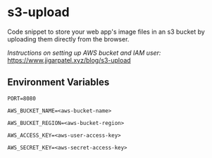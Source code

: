 # s3-upload
Code snippet to store your web app's image files in an s3 bucket by uploading them directly from the browser.

_Instructions on setting up AWS bucket and IAM user:_ https://www.jigarpatel.xyz/blog/s3-upload

## Environment Variables
```
PORT=8080
```
```
AWS_BUCKET_NAME=<aws-bucket-name>
```
```
AWS_BUCKET_REGION=<aws-bucket-region>
```
```
AWS_ACCESS_KEY=<aws-user-access-key>
```
```
AWS_SECRET_KEY=<aws-secret-access-key>
```
